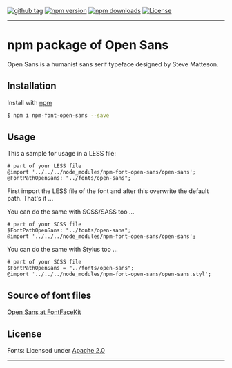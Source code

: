 [![github tag][github-tag-image]][github-tag-url]
[![npm version][npm-version-image]][npm-version-url]
[![npm downloads][npm-downloads-image]][npm-downloads-url]
[![License][license-image]][license-url]

***

# npm package of Open Sans

Open Sans is a humanist sans serif typeface designed by Steve Matteson.


## Installation

Install with [npm](https://www.npmjs.com/)

```sh
$ npm i npm-font-open-sans --save
```


## Usage

This a sample for usage in a LESS file:

```
# part of your LESS file
@import '../../../node_modules/npm-font-open-sans/open-sans';
@FontPathOpenSans: "../fonts/open-sans";
```

First import the LESS file of the font and after this overwrite the default path. That's it ...

You can do the same with SCSS/SASS too ...

```
# part of your SCSS file
$FontPathOpenSans: "../fonts/open-sans";
@import '../../../node_modules/npm-font-open-sans/open-sans';
```

You can do the same with Stylus too ...

```
# part of your SCSS file
$FontPathOpenSans = "../fonts/open-sans";
@import '../../../node_modules/npm-font-open-sans/open-sans.styl';
```


## Source of font files

[Open Sans at FontFaceKit](https://github.com/FontFaceKit/open-sans)


## License

Fonts: Licensed under [Apache 2.0](https://github.com/dasrick/npm-font-open-sans/blob/master/LICENSE)

***

[github-tag-image]: https://img.shields.io/github/tag/dasrick/npm-font-open-sans.svg?style=flat-square
[github-tag-url]: https://github.com/dasrick/npm-font-open-sans

[npm-version-image]: https://img.shields.io/npm/v/npm-font-open-sans.svg?style=flat-square
[npm-version-url]: https://www.npmjs.com/package/npm-font-open-sans
[npm-downloads-image]: https://img.shields.io/npm/dm/npm-font-open-sans.svg?style=flat-square
[npm-downloads-url]: https://www.npmjs.com/package/npm-font-open-sans

[license-image]: https://img.shields.io/github/license/dasrick/npm-font-open-sans.svg?style=flat-square
[license-url]: https://github.com/dasrick/npm-font-open-sans/blob/master/LICENSE

